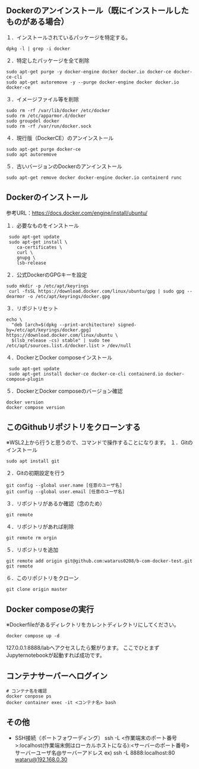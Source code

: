 ## Dockerのアンインストール（既にインストールしたものがある場合）
１．インストールされているパッケージを特定する。
```
dpkg -l | grep -i docker
```
２．特定したパッケージを全て削除
```
sudo apt-get purge -y docker-engine docker docker.io docker-ce docker-ce-cli
sudo apt-get autoremove -y --purge docker-engine docker docker.io docker-ce
```
３．イメージファイル等を削除
```
sudo rm -rf /var/lib/docker /etc/docker
sudo rm /etc/apparmor.d/docker
sudo groupdel docker
sudo rm -rf /var/run/docker.sock
```
４．現行版（DockerCE）のアンインストール
```
sudo apt-get purge docker-ce
sudo apt autoremove
```
５．古いバージョンのDockerのアンインストール
```
sudo apt-get remove docker docker-engine docker.io containerd runc
```
## Dockerのインストール
参考URL：https://docs.docker.com/engine/install/ubuntu/

１．必要なものをインストール
```
 sudo apt-get update
 sudo apt-get install \
    ca-certificates \
    curl \
    gnupg \
    lsb-release
```
２．公式DockerのGPGキーを設定
```
sudo mkdir -p /etc/apt/keyrings
 curl -fsSL https://download.docker.com/linux/ubuntu/gpg | sudo gpg --dearmor -o /etc/apt/keyrings/docker.gpg
```
３．リポジトリセット
```
echo \
  "deb [arch=$(dpkg --print-architecture) signed-by=/etc/apt/keyrings/docker.gpg] https://download.docker.com/linux/ubuntu \
  $(lsb_release -cs) stable" | sudo tee /etc/apt/sources.list.d/docker.list > /dev/null
```
４．DockerとDocker composeインストール
```
 sudo apt-get update
 sudo apt-get install docker-ce docker-ce-cli containerd.io docker-compose-plugin
```
５．DockerとDocker composeのバージョン確認
```
docker version
docker compose version
```
## このGithubリポジトリをクローンする
※WSL2上から行うと思うので、コマンドで操作することになります。
１．Gitのインストール
```
sudo apt install git
```
２．Gitの初期設定を行う
```
git config --global user.name [任意のユーザ名]
git config --global user.email [任意のユーザ名]
```
３．リポジトリがあるか確認（念のため）
```
git remote 
```
４．リポジトリがあれば削除
```
git remote rm orgin
```
５．リポジトリを追加
```
git remote add origin git@github.com:watarus0208/b-com-docker-test.git
git remote
```
６．このリポジトリをクローン
```
git clone origin master
```
## Docker composeの実行
※Dockerfileがあるディレクトリをカレントディレクトリにしてください。
```
docker compose up -d
```
127.0.0.1:8888/labへアクセスしたら繋がります。
ここでひとまずJupyternotebookが起動すれば成功です。

## コンテナサーバーへログイン
```
# コンテナ名を確認
docker conpose ps
docker container exec -it <コンテナ名> bash
```

## その他
* SSH接続（ポートフォワーディング）
ssh -L <作業端末のポート番号>:localhost(作業端末側はローカルホストになる):<サーバーのポート番号> サーバーユーザ名@サーバーアドレス
ex) ssh -L 8888:localhost:80 wataru@192.168.0.30

